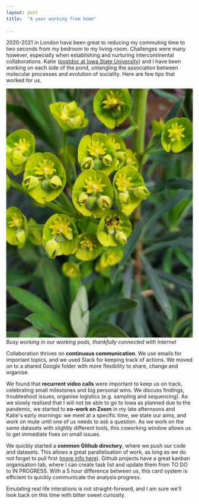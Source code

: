 ```yaml
---
layout: post
title:  "A year working from home"

---
```


2020-2021 in London have been great to reducing my commuting time to two seconds from my bedroom to my living-room. Challenges were many however, especially when establishing and nurturing intercontinental collaborations. Katie ([postdoc at Iowa State University](https://github.com/ksgeist)) and I have been working on each side of the pond, untangling the association between molecular processes and evolution of sociality. Here are few tips that worked for us.

![ants](/assets/ants-on-plants.jpg)
_Busy working in our working pods, thankfully connected with Internet_

Collaboration thrives on **continuous communication**. We use emails for important topics, and we used Slack for keeping track of actions. We moved on to a shared Google folder with more flexibility to share, change and organise.

We found that **recurrent video calls** were important to keep us on track, celebrating small milestones and big personal wins. We discuss findings, troubleshoot issues, organise logistics (e.g. sampling and sequencing). As we slowly realised that I will not be able to go to Iowa as planned due to the pandemic, we started to **co-work on Zoom** in my late afternoons and Katie's early mornings: we meet at a specific time, we state our aims, and work on mute until one of us needs to ask a question. As we work on the same datasets with slightly different tools, this coworking window allows us to get immediate fixes on small issues.

We quickly started a **common Github directory**, where we push our code and datasets. This allows a great parallelisation of work, as long as we do not forget to pull first ([more info here](https://docs.github.com/en/github/getting-started-with-github/getting-changes-from-a-remote-repository)). Github projects have a great kanban organisation tab, where I can create task list and update them from TO DO to IN PROGRESS. With a 5 hour difference between us, this card system is efficient to quickly communicate the analysis progress.

Emulating real life interations is not straight-forward, and I am sure we'll look back on this time with bitter sweet curiosity. 
